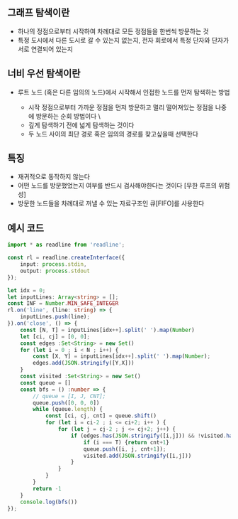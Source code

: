 ## 그래프 탐색이란

- 하나의 정점으로부터 시작하여 차례대로 모든 정점들을 한번씩 방문하는 것
- 특정 도시에서 다른 도시로 갈 수 있는지 없는지, 전자 회로에서 특정 단자와 단자가 서로 연결되어 있는지


## 너비 우선 탐색이란


- 루트 노드 (혹은 다른 임의의 노드)에서 시작해서 인접한 노드를 먼저 탐색하는 방법

    - 시작 정점으로부터 가까운 정점을 먼저 방문하고 멀리 떨어져있는 정점을 나중에 방문하는 순회 방법이다 \
    - 깊게 탐색하기 전에 넓게 탐색하는 것이다
    - 두 노드 사이의 최단 경로 혹은 임의의 경로를 찾고싶을때 선택한다

## 특징

- 재귀적으로 동작하지 않는다
- 어떤 노드를 방문했었는지 여부를 반드시 검사해야한다는 것이다 [무한 루프의 위험성]
- 방문한 노드들을 차례대로 꺼낼 수 있는 자료구조인 큐[FIFO]를 사용한다


## 예시 코드

```ts
import * as readline from 'readline';

const rl = readline.createInterface({
    input: process.stdin,
    output: process.stdout
});

let idx = 0;
let inputLines: Array<string> = [];
const INF = Number.MIN_SAFE_INTEGER
rl.on('line', (line: string) => {
    inputLines.push(line);
}).on('close', () => {
    const [N, T] = inputLines[idx++].split(' ').map(Number)
    let [ci, cj] = [0, 0];
    const edges :Set<String> = new Set()
    for (let i = 0 ; i < N ; i++) {
        const [X, Y] = inputLines[idx++].split(' ').map(Number);
        edges.add(JSON.stringify([Y,X]))
    }
    const visited :Set<String> = new Set()
    const queue = []
    const bfs = () :number => {
        // queue = [I, J, CNT];
        queue.push([0, 0, 0])
        while (queue.length) {
            const [ci, cj, cnt] = queue.shift()
            for (let i = ci-2 ; i <= ci+2; i++ ) {
                for (let j = cj-2 ; j <= cj+2; j++) {
                    if (edges.has(JSON.stringify([i,j])) && !visited.has(JSON.stringify([i,j]))) {
                        if (i === T) {return cnt+1}
                        queue.push([i, j, cnt+1]);
                        visited.add(JSON.stringify([i,j]))
                    }
                }
            }
        }
        return -1
    }
    console.log(bfs())
});

```